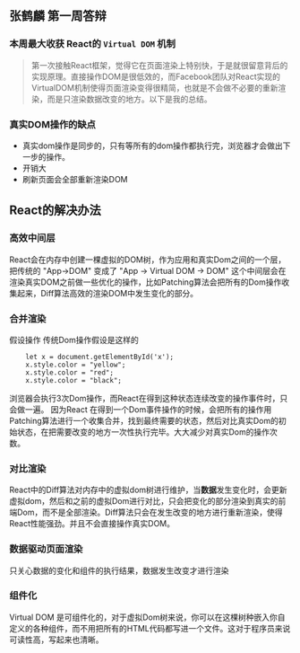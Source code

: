 张鹤麟 第一周答辩 
---

### 本周最大收获 React的 `Virtual DOM` 机制

> 第一次接触React框架，觉得它在页面渲染上特别快，于是就很留意背后的实现原理。直接操作DOM是很低效的，而Facebook团队对React实现的VirtualDOM机制使得页面渲染变得很精简，也就是不会做不必要的重新渲染，而是只渲染数据改变的地方。以下是我的总结。


### 真实DOM操作的缺点

* 真实dom操作是同步的，只有等所有的dom操作都执行完，浏览器才会做出下一步的操作。 
* 开销大
* 刷新页面会全部重新渲染DOM


React的解决办法
----


### 高效中间层
React会在内存中创建一棵虚拟的DOM树，作为应用和真实Dom之间的一个层，把传统的 "App->DOM" 变成了 "App -> Virtual DOM -> DOM"
这个中间层会在渲染真实DOM之前做一些优化的操作，比如Patching算法会把所有的Dom操作收集起来，Diff算法高效的渲染DOM中发生变化的部分。

### 合并渲染
假设操作
传统Dom操作假设是这样的

```
    let x = document.getElementById('x');
    x.style.color = "yellow";
    x.style.color = "red";
    x.style.color = "black";
```

浏览器会执行3次Dom操作，而React在得到这种状态连续改变的操作事件时，只会做一遍。
因为React 在得到一个Dom事件操作的时候，会把所有的操作用Patching算法进行一个收集合并，找到最终需要的状态，然后对比真实Dom的初始状态，在把需要改变的地方一次性执行完毕。大大减少对真实Dom的操作次数。

### 对比渲染 
React中的Diff算法对内存中的虚拟dom树进行维护，当**数据**发生变化时，会更新虚拟dom，然后和之前的虚拟Dom进行对比，只会把变化的部分渲染到真实的前端Dom，而不是全部渲染。Diff算法只会在发生改变的地方进行重新渲染，使得React性能强劲。并且不会直接操作真实DOM。

### 数据驱动页面渲染
只关心数据的变化和组件的执行结果，数据发生改变才进行渲染


### 组件化
Virtual DOM 是可组件化的，对于虚拟Dom树来说，你可以在这棵树种嵌入你自定义的各种组件，而不用把所有的HTML代码都写进一个文件。这对于程序员来说可读性高，写起来也清晰。




